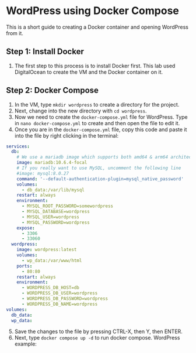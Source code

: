 # WordPress using Docker Compose
This is a short guide to creating a Docker container and opening WordPress from it.
## Step 1: Install Docker
1. The first step to this process is to install Docker first. This lab used DigitalOcean to create the VM and the Docker container on it.
## Step 2: Docker Compose
1. In the VM, type `mkdir wordpress` to create a directory for the project.
2. Next, change into the new directory with `cd wordpress`.
3. Now we need to create the `docker-compose.yml` file for WordPress. Type in `nano docker-compose.yml` to create and then open the file to edit it.
4. Once you are in the `docker-compose.yml` file, copy this code and paste it into the file by right clicking in the terminal:


```yml
services:
  db:
    # We use a mariadb image which supports both amd64 & arm64 architecture
    image: mariadb:10.6.4-focal
    # If you really want to use MySQL, uncomment the following line
    #image: mysql:8.0.27
    command: '--default-authentication-plugin=mysql_native_password'
    volumes:
      - db_data:/var/lib/mysql
    restart: always
    environment:
      - MYSQL_ROOT_PASSWORD=somewordpress
      - MYSQL_DATABASE=wordpress
      - MYSQL_USER=wordpress
      - MYSQL_PASSWORD=wordpress
    expose:
      - 3306
      - 33060
  wordpress:
    image: wordpress:latest
    volumes:
      - wp_data:/var/www/html
    ports:
      - 80:80
    restart: always
    environment:
      - WORDPRESS_DB_HOST=db
      - WORDPRESS_DB_USER=wordpress
      - WORDPRESS_DB_PASSWORD=wordpress
      - WORDPRESS_DB_NAME=wordpress
volumes:
  db_data:
  wp_data:
```

5. Save the changes to the file by pressing CTRL-X, then Y, then ENTER.
6. Next, type `docker compose up -d` to run docker compose.
WordPress example:
